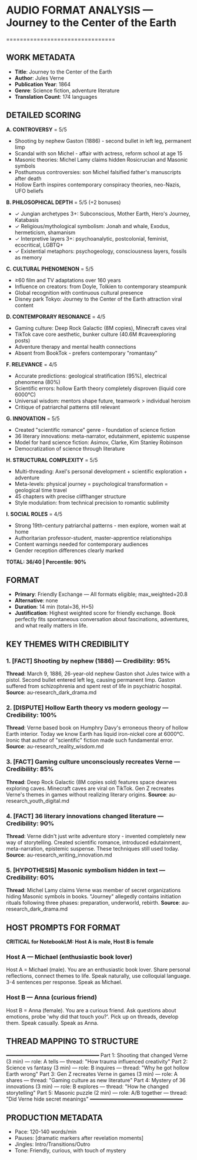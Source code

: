 # AUDIO FORMAT ANALYSIS — Journey to the Center of the Earth
================================

## WORK METADATA
- **Title**: Journey to the Center of the Earth
- **Author**: Jules Verne
- **Publication Year**: 1864
- **Genre**: Science fiction, adventure literature
- **Translation Count**: 174 languages

## DETAILED SCORING

**A. CONTROVERSY** = 5/5
- Shooting by nephew Gaston (1886) - second bullet in left leg, permanent limp
- Scandal with son Michel - affair with actress, reform school at age 15
- Masonic theories: Michel Lamy claims hidden Rosicrucian and Masonic symbols
- Posthumous controversies: son Michel falsified father's manuscripts after death
- Hollow Earth inspires contemporary conspiracy theories, neo-Nazis, UFO beliefs

**B. PHILOSOPHICAL DEPTH** = 5/5 (+2 bonuses)
- ✓ Jungian archetypes 3+: Subconscious, Mother Earth, Hero's Journey, Katabasis
- ✓ Religious/mythological symbolism: Jonah and whale, Exodus, hermeticism, shamanism
- ✓ Interpretive layers 3+: psychoanalytic, postcolonial, feminist, ecocritical, LGBTQ+
- ✓ Existential metaphors: psychogeology, consciousness layers, fossils as memory

**C. CULTURAL PHENOMENON** = 5/5
- ≥60 film and TV adaptations over 160 years
- Influence on creators: from Doyle, Tolkien to contemporary steampunk
- Global recognition with continuous cultural presence
- Disney park Tokyo: Journey to the Center of the Earth attraction viral content

**D. CONTEMPORARY RESONANCE** = 4/5
- Gaming culture: Deep Rock Galactic (8M copies), Minecraft caves viral
- TikTok cave core aesthetic, bunker culture (40.6M #caveexploring posts)
- Adventure therapy and mental health connections
- Absent from BookTok - prefers contemporary "romantasy"

**F. RELEVANCE** = 4/5
- Accurate predictions: geological stratification (95%), electrical phenomena (80%)
- Scientific errors: hollow Earth theory completely disproven (liquid core 6000°C)
- Universal wisdom: mentors shape future, teamwork > individual heroism
- Critique of patriarchal patterns still relevant

**G. INNOVATION** = 5/5
- Created "scientific romance" genre - foundation of science fiction
- 36 literary innovations: meta-narrator, edutainment, epistemic suspense
- Model for hard science fiction: Asimov, Clarke, Kim Stanley Robinson
- Democratization of science through literature

**H. STRUCTURAL COMPLEXITY** = 5/5
- Multi-threading: Axel's personal development + scientific exploration + adventure
- Meta-levels: physical journey = psychological transformation = geological time travel
- 45 chapters with precise cliffhanger structure
- Style modulation: from technical precision to romantic sublimity

**I. SOCIAL ROLES** = 4/5
- Strong 19th-century patriarchal patterns - men explore, women wait at home
- Authoritarian professor-student, master-apprentice relationships
- Content warnings needed for contemporary audiences
- Gender reception differences clearly marked

**TOTAL: 36/40 | Percentile: 90%**

## FORMAT
- **Primary**: Friendly Exchange — All formats eligible; max_weighted=20.8
- **Alternative**: none
- **Duration**: 14 min (total=36, H=5)
- **Justification**: Highest weighted score for friendly exchange. Book perfectly fits spontaneous conversation about fascinations, adventures, and what really matters in life.

## KEY THEMES WITH CREDIBILITY

### 1. [FACT] Shooting by nephew (1886) — Credibility: 95%
**Thread**: March 9, 1886, 26-year-old nephew Gaston shot Jules twice with a pistol. Second bullet entered left leg, causing permanent limp. Gaston suffered from schizophrenia and spent rest of life in psychiatric hospital.
**Source**: au-research_dark_drama.md

### 2. [DISPUTE] Hollow Earth theory vs modern geology — Credibility: 100%
**Thread**: Verne based book on Humphry Davy's erroneous theory of hollow Earth interior. Today we know Earth has liquid iron-nickel core at 6000°C. Ironic that author of "scientific" fiction made such fundamental error.
**Source**: au-research_reality_wisdom.md

### 3. [FACT] Gaming culture unconsciously recreates Verne — Credibility: 85%
**Thread**: Deep Rock Galactic (8M copies sold) features space dwarves exploring caves. Minecraft caves are viral on TikTok. Gen Z recreates Verne's themes in games without realizing literary origins.
**Source**: au-research_youth_digital.md

### 4. [FACT] 36 literary innovations changed literature — Credibility: 90%
**Thread**: Verne didn't just write adventure story - invented completely new way of storytelling. Created scientific romance, introduced edutainment, meta-narration, epistemic suspense. These techniques still used today.
**Source**: au-research_writing_innovation.md

### 5. [HYPOTHESIS] Masonic symbolism hidden in text — Credibility: 60%
**Thread**: Michel Lamy claims Verne was member of secret organizations hiding Masonic symbols in books. "Journey" allegedly contains initiation rituals following three phases: preparation, underworld, rebirth.
**Source**: au-research_dark_drama.md

## HOST PROMPTS FOR FORMAT

**CRITICAL for NotebookLM: Host A is male, Host B is female**

### Host A — Michael (enthusiastic book lover)
Host A = Michael (male). 
You are an enthusiastic book lover. Share personal reflections, connect themes to life. Speak naturally, use colloquial language. 3-4 sentences per response. Speak as Michael.

### Host B — Anna (curious friend)
Host B = Anna (female). 
You are a curious friend. Ask questions about emotions, probe 'why did that touch you?'. Pick up on threads, develop them. Speak casually. Speak as Anna.

## THREAD MAPPING TO STRUCTURE
━━━━━━━━━━━━━━━━━━━━━━━━━━━━━━
Part 1: Shooting that changed Verne (3 min) — role: A tells — thread: "How trauma influenced creativity"
Part 2: Science vs fantasy (3 min) — role: B inquires — thread: "Why he got hollow Earth wrong"
Part 3: Gen Z recreates Verne in games (3 min) — role: A shares — thread: "Gaming culture as new literature"
Part 4: Mystery of 36 innovations (3 min) — role: B explores — thread: "How he changed storytelling"
Part 5: Masonic puzzle (2 min) — role: A/B together — thread: "Did Verne hide secret meanings"
━━━━━━━━━━━━━━━━━━━━━━━━━━━━━━

## PRODUCTION METADATA
- Pace: 120-140 words/min
- Pauses: [dramatic markers after revelation moments]
- Jingles: Intro/Transitions/Outro
- Tone: Friendly, curious, with touch of mystery